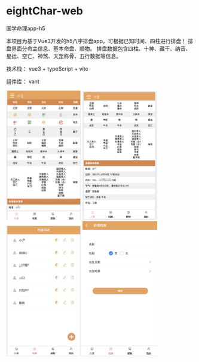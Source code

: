 # eightChar-web
国学命理app-h5

本项目为基于Vue3开发的h5八字排盘app，可根据已知时间、四柱进行排盘！
排盘界面分命主信息、基本命盘、顺物。
排盘数据包含四柱、十神、藏干、纳音、星运、空亡、神煞、天罡称骨、五行数据等信息。

技术栈： vue3 + typeScript + vite

组件库： vant




<img src="https://github.com/shirleyandgithub/eightChar-web/blob/main/src/assets/proimg/readme1.jpg" width="200" alt="首页">



<img src="https://github.com/shirleyandgithub/eightChar-web/blob/main/src/assets/proimg/readme2.jpg" width="200" alt="首页">

<img src="https://github.com/shirleyandgithub/eightChar-web/blob/main/src/assets/proimg/readme3.jpg" width="200" alt="档案列表">

<img src="https://github.com/shirleyandgithub/eightChar-web/blob/main/src/assets/proimg/readme4.jpg" width="200" alt="新增档案">


